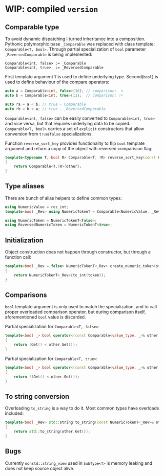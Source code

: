 # WIP: compiled `version`

## Comparable type

To avoid dynamic dispatching I turned inheritance into a composition. Pythonic polymorphic base `_Comparable` was replaced with class template: `Comparable<T, bool>`. 
Through partial specialization of `bool` parameter `_ReversedComparable` is being implemented:

```none
Comparable<int, false> := _Comparable 
Comparable<int, true>  := _ReversedComparable
```

First template argument `T` is used to define underlying type. Second(`bool`) is used to define behaviour of the compare operators: 

```c++
auto a = Comparable<int, false>{10}; // comparison:  < 
auto b = Comparable<int, true>{11};  // comparison: !<

auto ra = a < b; // true - Comparable
auto rb = b < a; // true - _ReversedComparable
```

`Comparable<int, false>` can be easily converted to `Comparable<int, true>` and vice versa, but that requires underlying data to be copied.
`Comparable<T, bool>` carries a set of `explicit` constructors that allow conversion from `true`/`false` specializations.

Function `reverse_sort_key` provides functionality to flip `bool` template argument and return a copy of the object with reversed comparision flag:

```c++
template<typename T, bool R> Comparable<T, !R> reverse_sort_key(const Comparable<T, R>& other)
{
    return Comparable<T,!R>{other};
}
```

## Type aliases

There are bunch of alias helpers to define common types:

```c++
using NumericValue = rez_int;
template<bool _Rev> using NumericTokenT = Comparable<NumericValue, _Rev>;

using NumericToken = NumericTokenT<false>;
using ReversedNumericToken = NumericTokenT<true>;
```

## Initialization

Object construction does not happen through constructor, but through a function call:

```c++
template<bool _Rev = false> NumericTokenT<_Rev> create_numeric_token(string_view token)
{
    return NumericTokenT<_Rev>{to_int(token)};
}
```

## Comparisons

`bool` template argument is only used to match the specialization, and to call proper overloaded comparison operator, 
but during comparison itself, aforementioned `bool` value is discarded.

Partial specialization for `Comparable<T, false>`:

```c++
template<bool _> bool operator<(const Comparable<value_type, _>& other ) const REZ_NOEXCEPT
{
    return (Get() < other.Get());
}
```

Partial specialization for `Comparable<T, true>`:

```c++
template<bool _> bool operator<(const Comparable<value_type, _>& other ) const REZ_NOEXCEPT
{
    return !(Get() < other.Get());
}
```

## To string conversion

Overloading `to_string` is a way to do it. Most common types have overloads included:

```c++
template<bool _Rev> std::string to_string(const NumericTokenT<_Rev>& other)
{
    return std::to_string(other.Get());
}
```

## Bugs

Currently `nonstd::string_view` used in `SubType<T>` is memory leaking and does not keep source object alive. 